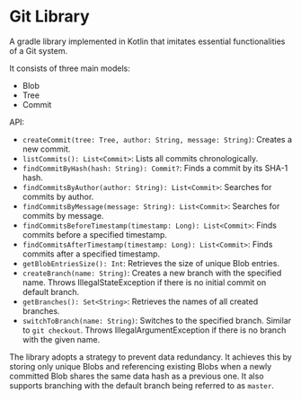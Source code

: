 # Git Library

A gradle library implemented in Kotlin that imitates essential functionalities of a Git system.

It consists of three main models:
- Blob
- Tree
- Commit

API:
- `createCommit(tree: Tree, author: String, message: String)`: Creates a new commit.
- `listCommits(): List<Commit>`: Lists all commits chronologically.
- `findCommitByHash(hash: String): Commit?`: Finds a commit by its SHA-1 hash.
- `findCommitsByAuthor(author: String): List<Commit>`: Searches for commits by author.
- `findCommitsByMessage(message: String): List<Commit>`: Searches for commits by message.
- `findCommitsBeforeTimestamp(timestamp: Long): List<Commit>`: Finds commits before a specified timestamp.
- `findCommitsAfterTimestamp(timestamp: Long): List<Commit>`: Finds commits after a specified timestamp.
- `getBlobEntriesSize(): Int`: Retrieves the size of unique Blob entries.
- `createBranch(name: String)`: Creates a new branch with the specified name. Throws IllegalStateException if there is no initial commit on default branch.
- `getBranches(): Set<String>`: Retrieves the names of all created branches.
- `switchToBranch(name: String)`: Switches to the specified branch. Similar to `git checkout`. Throws IllegalArgumentException if there is no branch with the given name.

The library adopts a strategy to prevent data redundancy. It achieves this by storing only unique Blobs and referencing existing Blobs when a newly committed Blob shares the same data hash as a previous one. It also supports branching with the default branch being referred to as `master`.
